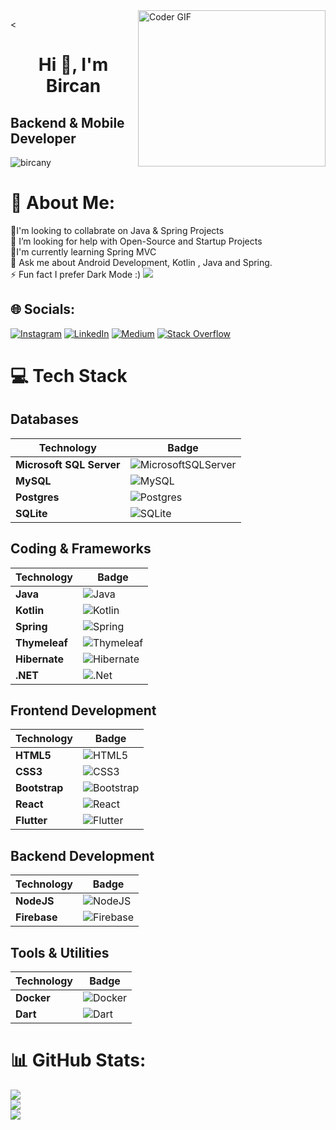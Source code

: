 <img alt="Coder GIF" align="right" height=250 width=300 src="http://raw.githubusercontent.com/TheDudeThatCode/TheDudeThatCode/master/Assets/Developer.gif" />

<<h1 align="center"><strong>Hi 👋, I'm Bircan</strong></h1>
<h2 align="left"><strong>Backend & Mobile Developer</strong></h2>

<p align="left"> <img src="https://komarev.com/ghpvc/?username=bircany&label=Profile%20views&color=0e75b6&style=flat" alt="bircany" /> </p>





# 💫 About Me:
👯I'm looking to collabrate on Java & Spring Projects<br>🤝 I’m looking for help with Open-Source  and Startup Projects<br>🌱I'm currently learning Spring MVC<br>💬 Ask me about Android Development, Kotlin , Java and Spring.<br>⚡ Fun fact I prefer Dark Mode :)
[![](https://visitcount.itsvg.in/api?id=bircany&icon=5&color=3)](https://visitcount.itsvg.in)

## 🌐 Socials:
[![Instagram](https://img.shields.io/badge/Instagram-%23E4405F.svg?logo=Instagram&logoColor=white)](https://instagram.com/https://www.instagram.com/bircnnyilmz/) [![LinkedIn](https://img.shields.io/badge/LinkedIn-%230077B5.svg?logo=linkedin&logoColor=white)](https://linkedin.com/in/linkedin.com/bircany) [![Medium](https://img.shields.io/badge/Medium-12100E?logo=medium&logoColor=white)](https://medium.com/@https://medium.com/@bircany) [![Stack Overflow](https://img.shields.io/badge/-Stackoverflow-FE7A16?logo=stack-overflow&logoColor=white)](https://stackoverflow.com/users/bircany) 


# 💻 Tech Stack

## Databases
| Technology       | Badge                                                                                       |
|------------------|---------------------------------------------------------------------------------------------|
| **Microsoft SQL Server** | ![MicrosoftSQLServer](https://img.shields.io/badge/Microsoft%20SQL%20Server-CC2927?style=for-the-badge&logo=microsoft%20sql%20server&logoColor=white) |
| **MySQL**               | ![MySQL](https://img.shields.io/badge/mysql-4479A1.svg?style=for-the-badge&logo=mysql&logoColor=white) |
| **Postgres**            | ![Postgres](https://img.shields.io/badge/postgres-%23316192.svg?style=for-the-badge&logo=postgresql&logoColor=white) |
| **SQLite**              | ![SQLite](https://img.shields.io/badge/sqlite-%2307405e.svg?style=for-the-badge&logo=sqlite&logoColor=white) |

## Coding & Frameworks
| Technology       | Badge                                                                                       |
|------------------|---------------------------------------------------------------------------------------------|
| **Java**               | ![Java](https://img.shields.io/badge/java-%23ED8B00.svg?style=for-the-badge&logo=openjdk&logoColor=white) |
| **Kotlin**             | ![Kotlin](https://img.shields.io/badge/kotlin-%237F52FF.svg?style=for-the-badge&logo=kotlin&logoColor=white) |
| **Spring**             | ![Spring](https://img.shields.io/badge/spring-%236DB33F.svg?style=for-the-badge&logo=spring&logoColor=white) |
| **Thymeleaf**          | ![Thymeleaf](https://img.shields.io/badge/Thymeleaf-%23005C0F.svg?style=for-the-badge&logo=Thymeleaf&logoColor=white) |
| **Hibernate**          | ![Hibernate](https://img.shields.io/badge/Hibernate-59666C?style=for-the-badge&logo=Hibernate&logoColor=white) |
| **.NET**               | ![.Net](https://img.shields.io/badge/.NET-5C2D91?style=for-the-badge&logo=.net&logoColor=white) |

## Frontend Development
| Technology       | Badge                                                                                       |
|------------------|---------------------------------------------------------------------------------------------|
| **HTML5**              | ![HTML5](https://img.shields.io/badge/html5-%23E34F26.svg?style=for-the-badge&logo=html5&logoColor=white) |
| **CSS3**               | ![CSS3](https://img.shields.io/badge/css3-%231572B6.svg?style=for-the-badge&logo=css3&logoColor=white) |
| **Bootstrap**          | ![Bootstrap](https://img.shields.io/badge/bootstrap-%238511FA.svg?style=for-the-badge&logo=bootstrap&logoColor=white) |
| **React**              | ![React](https://img.shields.io/badge/react-%2320232a.svg?style=for-the-badge&logo=react&logoColor=%2361DAFB) |
| **Flutter**            | ![Flutter](https://img.shields.io/badge/Flutter-%2302569B.svg?style=for-the-badge&logo=Flutter&logoColor=white) |

## Backend Development
| Technology       | Badge                                                                                       |
|------------------|---------------------------------------------------------------------------------------------|
| **NodeJS**             | ![NodeJS](https://img.shields.io/badge/node.js-6DA55F?style=for-the-badge&logo=node.js&logoColor=white) |
| **Firebase**           | ![Firebase](https://img.shields.io/badge/firebase-%23039BE5.svg?style=for-the-badge&logo=firebase&logoColor=white) |

## Tools & Utilities
| Technology       | Badge                                                                                       |
|------------------|---------------------------------------------------------------------------------------------|
| **Docker**             | ![Docker](https://img.shields.io/badge/docker-%230db7ed.svg?style=for-the-badge&logo=docker&logoColor=white) |
| **Dart**               | ![Dart](https://img.shields.io/badge/dart-%230175C2.svg?style=for-the-badge&logo=dart&logoColor=white) |







# 📊 GitHub Stats:
![](https://github-readme-stats.vercel.app/api?username=bircany&theme=jolly&hide_border=false&include_all_commits=true&count_private=true)<br/>
![](https://github-readme-streak-stats.herokuapp.com/?user=bircany&theme=jolly&hide_border=false)<br/>
![](https://github-readme-stats.vercel.app/api/top-langs/?username=bircany&theme=jolly&hide_border=false&include_all_commits=true&count_private=true&layout=compact)



